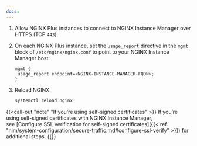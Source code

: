 ```yaml
---
docs:
---
```


1. Allow NGINX Plus instances to connect to NGINX Instance Manager over HTTPS (TCP `443`).

1. On each NGINX Plus instance, set the [`usage_report`](https://nginx.org/en/docs/ngx_mgmt_module.html#usage_report) directive in the [`mgmt`](https://nginx.org/en/docs/ngx_mgmt_module.html) block of `/etc/nginx/nginx.conf` to point to your NGINX Instance Manager host:

    ```nginx
    mgmt {
     usage_report endpoint=<NGINX-INSTANCE-MANAGER-FQDN>;
    }
    ```

1. Reload NGINX:

    ``` bash
    systemctl reload nginx
    ```

{{<call-out "note" "If you’re using self-signed certificates" >}}
If you’re using self-signed certificates with NGINX Instance Manager,  
see [Configure SSL verification for self-signed certificates]({{< ref "nim/system-configuration/secure-traffic.md#configure-ssl-verify" >}}) for additional steps.
{{</call-out>}}
